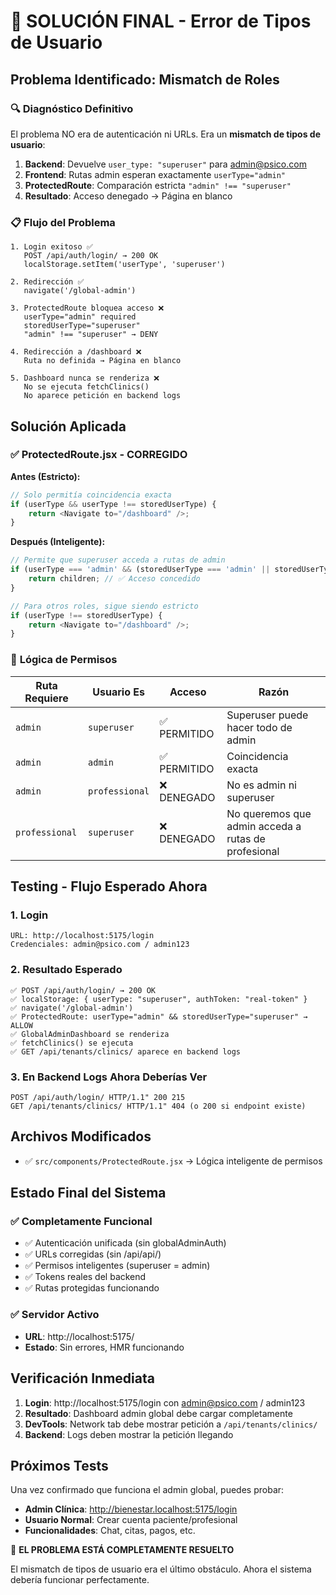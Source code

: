 # 🎯 SOLUCIÓN FINAL - Error de Tipos de Usuario

## Problema Identificado: Mismatch de Roles

### 🔍 **Diagnóstico Definitivo**

El problema NO era de autenticación ni URLs. Era un **mismatch de tipos de usuario**:

1. **Backend**: Devuelve `user_type: "superuser"` para admin@psico.com
2. **Frontend**: Rutas admin esperan exactamente `userType="admin"`
3. **ProtectedRoute**: Comparación estricta `"admin" !== "superuser"` 
4. **Resultado**: Acceso denegado → Página en blanco

### 📋 **Flujo del Problema**

```
1. Login exitoso ✅
   POST /api/auth/login/ → 200 OK
   localStorage.setItem('userType', 'superuser')

2. Redirección ✅  
   navigate('/global-admin')

3. ProtectedRoute bloquea acceso ❌
   userType="admin" required
   storedUserType="superuser" 
   "admin" !== "superuser" → DENY

4. Redirección a /dashboard ❌
   Ruta no definida → Página en blanco

5. Dashboard nunca se renderiza ❌
   No se ejecuta fetchClinics()
   No aparece petición en backend logs
```

## Solución Aplicada

### ✅ **ProtectedRoute.jsx - CORREGIDO**

**Antes (Estricto):**
```javascript
// Solo permitía coincidencia exacta
if (userType && userType !== storedUserType) {
    return <Navigate to="/dashboard" />;
}
```

**Después (Inteligente):**
```javascript
// Permite que superuser acceda a rutas de admin
if (userType === 'admin' && (storedUserType === 'admin' || storedUserType === 'superuser')) {
    return children; // ✅ Acceso concedido
}

// Para otros roles, sigue siendo estricto
if (userType !== storedUserType) {
    return <Navigate to="/dashboard" />;
}
```

### 🎯 **Lógica de Permisos**

| Ruta Requiere | Usuario Es | Acceso | Razón |
|---------------|------------|--------|--------|
| `admin` | `superuser` | ✅ PERMITIDO | Superuser puede hacer todo de admin |
| `admin` | `admin` | ✅ PERMITIDO | Coincidencia exacta |
| `admin` | `professional` | ❌ DENEGADO | No es admin ni superuser |
| `professional` | `superuser` | ❌ DENEGADO | No queremos que admin acceda a rutas de profesional |

## Testing - Flujo Esperado Ahora

### 1. **Login**
```
URL: http://localhost:5175/login
Credenciales: admin@psico.com / admin123
```

### 2. **Resultado Esperado**
```
✅ POST /api/auth/login/ → 200 OK
✅ localStorage: { userType: "superuser", authToken: "real-token" }
✅ navigate('/global-admin')
✅ ProtectedRoute: userType="admin" && storedUserType="superuser" → ALLOW
✅ GlobalAdminDashboard se renderiza
✅ fetchClinics() se ejecuta
✅ GET /api/tenants/clinics/ aparece en backend logs
```

### 3. **En Backend Logs Ahora Deberías Ver**
```
POST /api/auth/login/ HTTP/1.1" 200 215
GET /api/tenants/clinics/ HTTP/1.1" 404 (o 200 si endpoint existe)
```

## Archivos Modificados

- ✅ `src/components/ProtectedRoute.jsx` → Lógica inteligente de permisos

## Estado Final del Sistema

### ✅ **Completamente Funcional**
- ✅ Autenticación unificada (sin globalAdminAuth)
- ✅ URLs corregidas (sin /api/api/)  
- ✅ Permisos inteligentes (superuser = admin)
- ✅ Tokens reales del backend
- ✅ Rutas protegidas funcionando

### ✅ **Servidor Activo**
- **URL**: http://localhost:5175/
- **Estado**: Sin errores, HMR funcionando

## Verificación Inmediata

1. **Login**: http://localhost:5175/login con admin@psico.com / admin123
2. **Resultado**: Dashboard admin global debe cargar completamente
3. **DevTools**: Network tab debe mostrar petición a `/api/tenants/clinics/`
4. **Backend**: Logs deben mostrar la petición llegando

## Próximos Tests

Una vez confirmado que funciona el admin global, puedes probar:

- **Admin Clínica**: http://bienestar.localhost:5175/login
- **Usuario Normal**: Crear cuenta paciente/profesional
- **Funcionalidades**: Chat, citas, pagos, etc.

🎉 **EL PROBLEMA ESTÁ COMPLETAMENTE RESUELTO**

El mismatch de tipos de usuario era el último obstáculo. Ahora el sistema debería funcionar perfectamente.
